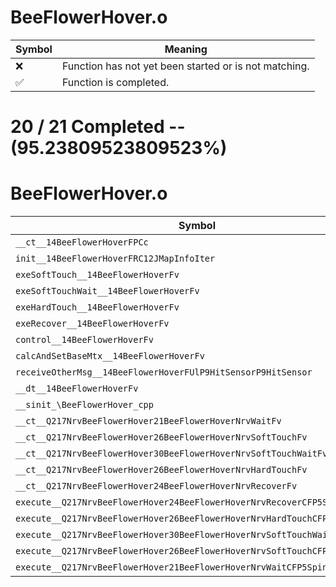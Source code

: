 # BeeFlowerHover.o
| Symbol | Meaning 
| ------------- | ------------- 
| :x: | Function has not yet been started or is not matching. 
| :white_check_mark: | Function is completed. 


# 20 / 21 Completed -- (95.23809523809523%)
# BeeFlowerHover.o
| Symbol | Decompiled? |
| ------------- | ------------- |
| `__ct__14BeeFlowerHoverFPCc` | :white_check_mark: |
| `init__14BeeFlowerHoverFRC12JMapInfoIter` | :white_check_mark: |
| `exeSoftTouch__14BeeFlowerHoverFv` | :white_check_mark: |
| `exeSoftTouchWait__14BeeFlowerHoverFv` | :white_check_mark: |
| `exeHardTouch__14BeeFlowerHoverFv` | :white_check_mark: |
| `exeRecover__14BeeFlowerHoverFv` | :white_check_mark: |
| `control__14BeeFlowerHoverFv` | :x: |
| `calcAndSetBaseMtx__14BeeFlowerHoverFv` | :white_check_mark: |
| `receiveOtherMsg__14BeeFlowerHoverFUlP9HitSensorP9HitSensor` | :white_check_mark: |
| `__dt__14BeeFlowerHoverFv` | :white_check_mark: |
| `__sinit_\BeeFlowerHover_cpp` | :white_check_mark: |
| `__ct__Q217NrvBeeFlowerHover21BeeFlowerHoverNrvWaitFv` | :white_check_mark: |
| `__ct__Q217NrvBeeFlowerHover26BeeFlowerHoverNrvSoftTouchFv` | :white_check_mark: |
| `__ct__Q217NrvBeeFlowerHover30BeeFlowerHoverNrvSoftTouchWaitFv` | :white_check_mark: |
| `__ct__Q217NrvBeeFlowerHover26BeeFlowerHoverNrvHardTouchFv` | :white_check_mark: |
| `__ct__Q217NrvBeeFlowerHover24BeeFlowerHoverNrvRecoverFv` | :white_check_mark: |
| `execute__Q217NrvBeeFlowerHover24BeeFlowerHoverNrvRecoverCFP5Spine` | :white_check_mark: |
| `execute__Q217NrvBeeFlowerHover26BeeFlowerHoverNrvHardTouchCFP5Spine` | :white_check_mark: |
| `execute__Q217NrvBeeFlowerHover30BeeFlowerHoverNrvSoftTouchWaitCFP5Spine` | :white_check_mark: |
| `execute__Q217NrvBeeFlowerHover26BeeFlowerHoverNrvSoftTouchCFP5Spine` | :white_check_mark: |
| `execute__Q217NrvBeeFlowerHover21BeeFlowerHoverNrvWaitCFP5Spine` | :white_check_mark: |
